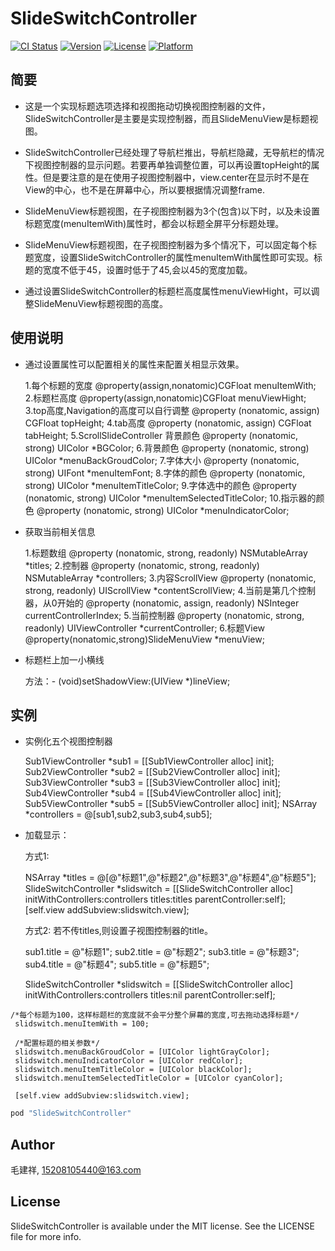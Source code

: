 # SlideSwitchController

[![CI Status](http://img.shields.io/travis/15208105440@163.com/SlideSwitchController.svg?style=flat)](https://travis-ci.org/15208105440@163.com/SlideSwitchController)
[![Version](https://img.shields.io/cocoapods/v/SlideSwitchController.svg?style=flat)](http://cocoapods.org/pods/SlideSwitchController)
[![License](https://img.shields.io/cocoapods/l/SlideSwitchController.svg?style=flat)](http://cocoapods.org/pods/SlideSwitchController)
[![Platform](https://img.shields.io/cocoapods/p/SlideSwitchController.svg?style=flat)](http://cocoapods.org/pods/SlideSwitchController)

## 简要

 - 这是一个实现标题选项选择和视图拖动切换视图控制器的文件，SlideSwitchController是主要是实现控制器，而且SlideMenuView是标题视图。

 - SlideSwitchController已经处理了导航栏推出，导航栏隐藏，无导航栏的情况下视图控制器的显示问题。若要再单独调整位置，可以再设置topHeight的属性。但是要注意的是在使用子视图控制器中，view.center在显示时不是在View的中心，也不是在屏幕中心，所以要根据情况调整frame.

 -  SlideMenuView标题视图，在子视图控制器为3个(包含)以下时，以及未设置标题宽度(menuItemWith)属性时，都会以标题全屏平分标题处理。

 -  SlideMenuView标题视图，在子视图控制器为多个情况下，可以固定每个标题宽度，设置SlideSwitchController的属性menuItemWith属性即可实现。标题的宽度不低于45，设置时低于了45,会以45的宽度加载。

 -  通过设置SlideSwitchController的标题栏高度属性menuViewHight，可以调整SlideMenuView标题视图的高度。


## 使用说明

 - 通过设置属性可以配置相关的属性来配置关相显示效果。

    1.每个标题的宽度
   @property(assign,nonatomic)CGFloat menuItemWith;
    2.标题栏高度
   @property(assign,nonatomic)CGFloat menuViewHight;
    3.top高度,Navigation的高度可以自行调整
   @property (nonatomic, assign) CGFloat topHeight;
    4.tab高度
   @property (nonatomic, assign) CGFloat tabHeight;
    5.ScrollSlideController 背景颜色
   @property (nonatomic, strong) UIColor *BGColor;
    6.背景颜色
    @property (nonatomic, strong) UIColor *menuBackGroudColor;
    7.字体大小
    @property (nonatomic, strong) UIFont  *menuItemFont;
    8.字体的颜色
    @property (nonatomic, strong) UIColor *menuItemTitleColor;
    9.字体选中的颜色
    @property (nonatomic, strong) UIColor *menuItemSelectedTitleColor;
    10.指示器的颜色
    @property (nonatomic, strong) UIColor *menuIndicatorColor;
 
 - 获取当前相关信息

   1.标题数组
   @property (nonatomic, strong, readonly) NSMutableArray *titles;
   2.控制器
   @property (nonatomic, strong, readonly) NSMutableArray *controllers;
   3.内容ScrollView
   @property (nonatomic, strong, readonly) UIScrollView *contentScrollView;
   4.当前是第几个控制器，从0开始的
   @property (nonatomic, assign, readonly) NSInteger currentControllerIndex;
   5.当前控制器
   @property (nonatomic, strong, readonly) UIViewController *currentController;
   6.标题View
   @property(nonatomic,strong)SlideMenuView *menuView;

 - 标题栏上加一小横线

     方法：- (void)setShadowView:(UIView *)lineView;
   
## 实例

   - 实例化五个视图控制器
    
     Sub1ViewController *sub1 = [[Sub1ViewController alloc] init];
     Sub2ViewController *sub2 = [[Sub2ViewController alloc] init];
     Sub3ViewController *sub3 = [[Sub3ViewController alloc] init];
     Sub4ViewController *sub4 = [[Sub4ViewController alloc] init];
     Sub5ViewController *sub5 = [[Sub5ViewController alloc] init];
     NSArray *controllers = @[sub1,sub2,sub3,sub4,sub5];

   - 加载显示：

     方式1:

     NSArray *titles = @[@"标题1",@"标题2",@"标题3",@"标题4",@"标题5"];
     SlideSwitchController *slidswitch = [[SlideSwitchController alloc] initWithControllers:controllers titles:titles parentController:self];
     [self.view addSubview:slidswitch.view];

     方式2: 若不传titles,则设置子视图控制器的title。

       sub1.title = @"标题1";
       sub2.title = @"标题2";
       sub3.title = @"标题3";
       sub4.title = @"标题4";
       sub5.title = @"标题5";

     SlideSwitchController *slidswitch = [[SlideSwitchController alloc] initWithControllers:controllers titles:nil parentController:self];

    /*每个标题为100，这样标题栏的宽度就不会平分整个屏幕的宽度,可去拖动选择标题*/
     slidswitch.menuItemWith = 100;

     /*配置标题的相关参数*/
     slidswitch.menuBackGroudColor = [UIColor lightGrayColor];
     slidswitch.menuIndicatorColor = [UIColor redColor];
     slidswitch.menuItemTitleColor = [UIColor blackColor];
     slidswitch.menuItemSelectedTitleColor = [UIColor cyanColor];

     [self.view addSubview:slidswitch.view];

```ruby
pod "SlideSwitchController"
```

## Author

 毛建祥, 15208105440@163.com

## License

SlideSwitchController is available under the MIT license. See the LICENSE file for more info.
